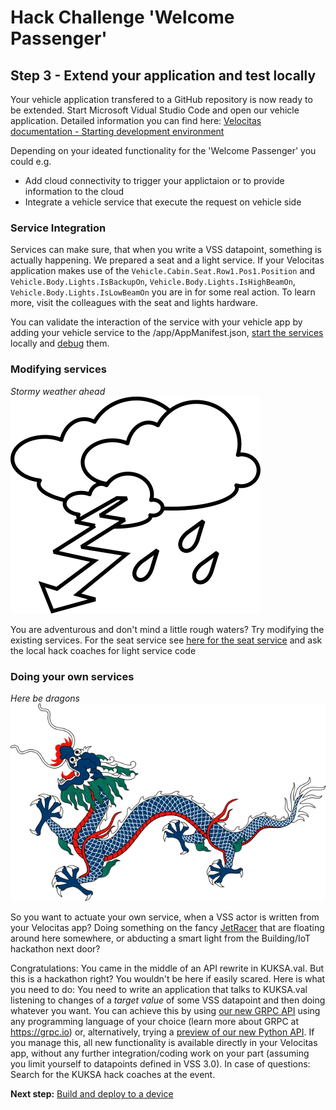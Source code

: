 # Hack Challenge 'Welcome Passenger'
## Step 3 - Extend your application and test locally

Your vehicle application transfered to a GitHub repository is now ready to be extended. Start Microsoft Vidual Studio Code and open our vehicle application. Detailed information you can find here: [Velocitas documentation - Starting development environment](https://websites.eclipseprojects.io/velocitas/docs/tutorials/quickstart/#starting-development-environment)

Depending on your ideated functionality for the 'Welcome Passenger' you could e.g. 
- Add cloud connectivity to trigger your applictaion or to provide information to the cloud
- Integrate a vehicle service that execute the request on vehicle side 

### Service Integration
Services can make sure, that when you write a VSS datapoint, something is actually happening. We prepared  a seat and a light service. If your Velocitas application makes use of the `Vehicle.Cabin.Seat.Row1.Pos1.Position` and `Vehicle.Body.Lights.IsBackupOn`, `Vehicle.Body.Lights.IsHighBeamOn`, `Vehicle.Body.Lights.IsLowBeamOn` you are in for some real action. To learn more, visit the colleagues with the seat and lights hardware.

You can validate the interaction of the service with your vehicle app by adding your vehicle service to the /app/AppManifest.json, [start the services](https://websites.eclipseprojects.io/velocitas/docs/tutorials/quickstart/#starting-runtime-services) locally and [debug](https://websites.eclipseprojects.io/velocitas/docs/tutorials/quickstart/#debugging-vehicle-app) them.

### Modifying services
*Stormy weather ahead* 
![Stormy](../assets/img/stormy.png) 

You are adventurous and don't mind a little rough waters? Try modifying the existing services. For the seat service see [here for the seat service](https://github.com/boschglobal/kuksa.val.services/tree/feature/subscribe_actuator_targets/seat_service) and ask the local hack coaches  for light service code


### Doing your own services
*Here be dragons*
![Stormy](../assets/img/dragon.png) 


So you want to actuate your own service, when a VSS actor is written from your Velocitas app? Doing something on the fancy [JetRacer](https://www.waveshare.com/wiki/JetRacer_AI_Kit) that are floating around here somewhere, or abducting a smart light from the Building/IoT hackathon next door?

Congratulations: You came in the middle of an API rewrite in KUKSA.val. But this is a hackathon right? You wouldn't be here if easily scared. Here is what you need to do: You need to write an application that talks to KUKSA.val listening to changes of a _target value_ of some VSS datapoint and then doing whatever you want. You can achieve this by using [our new GRPC API](https://github.com/eclipse/kuksa.val/tree/master/proto/kuksa/val/v1) using any programming language of your choice (learn more about GRPC at https://grpc.io) or, alternatively, trying a [preview of our new Python API](boschglobal:romainletendart/new-proto-api). If you manage this, all new functionality is available directly in your Velocitas app, without any further integration/coding work on your part (assuming you limit yourself to datapoints defined in VSS 3.0).
In case of questions: Search for the KUKSA hack coaches at the event.

__Next step:__ [Build and deploy to a device](/docs/step-4-deploying.md)

